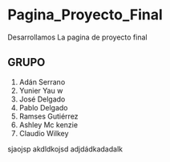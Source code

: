 # Pagina_Proyecto_Final
Desarrollamos La pagina de proyecto final
## GRUPO 
1. Adán Serrano
2. Yunier Yau w
3. José Delgado
4. Pablo Delgado
5. Ramses Gutiérrez
6. Ashley Mc kenzie
7. Claudio Wilkey



sjaojsp
akdldkojsd
adjdádkadadalk
